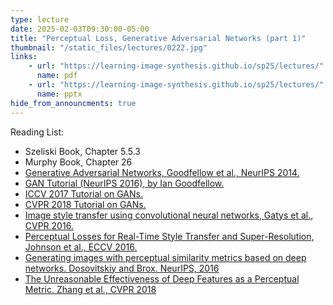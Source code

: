 ```yaml
---
type: lecture
date: 2025-02-03T09:30:00-05:00
title: "Perceptual Loss, Generative Adversarial Networks (part 1)"
thumbnail: "/static_files/lectures/0222.jpg"
links:
    - url: "https://learning-image-synthesis.github.io/sp25/lectures/"
      name: pdf
    - url: "https://learning-image-synthesis.github.io/sp25/lectures/"
      name: pptx
hide_from_announcments: true
---
```

Reading List:
- Szeliski Book, Chapter 5.5.3
- Murphy Book, Chapter 26
- [Generative Adversarial Networks, Goodfellow et al., NeurIPS 2014.](https://arxiv.org/abs/1406.2661)
- [GAN Tutorial (NeurIPS 2016), by Ian Goodfellow.](https://arxiv.org/abs/1701.00160)
- [ICCV 2017 Tutorial on GANs.](https://sites.google.com/view/iccv-2017-gans/)
- [CVPR 2018 Tutorial on GANs.](https://sites.google.com/view/cvpr2018tutorialongans/)
- [Image style transfer using convolutional neural networks, Gatys et al., CVPR 2016.](https://rn-unison.github.io/articulos/style_transfer.pdf)
- [Perceptual Losses for Real-Time Style Transfer and Super-Resolution, Johnson et al., ECCV 2016.](https://arxiv.org/abs/1603.08155)
- [Generating images with perceptual similarity metrics based on deep networks. Dosovitskiy and Brox. NeurIPS, 2016](https://arxiv.org/abs/1602.02644)
- [The Unreasonable Effectiveness of Deep Features as a Perceptual Metric. Zhang et al., CVPR 2018](https://arxiv.org/abs/1801.03924)